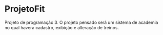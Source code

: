 # ProjetoFit
Projeto de programação 3.
O projeto pensado será um sistema de academia no qual havera cadastro, exibição e alteração de treinos.
